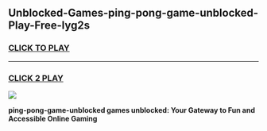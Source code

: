 
## Unblocked-Games-ping-pong-game-unblocked-Play-Free-lyg2s
<h3>
<a href="https://premium76.site?title=ping-pong-game-unblocked&ref=12A">CLICK TO PLAY</a></h3>
<hr>

<h3>
<a href="https://premium76.site?title=ping-pong-game-unblocked&ref=12A">CLICK 2 PLAY</a>
  
</h3>

<a href="https://premium76.site?title=ping-pong-game-unblocked&ref=12A"><img src="https://clearcache.store/games.png"></a>


**ping-pong-game-unblocked games unblocked: Your Gateway to Fun and Accessible Online Gaming**
